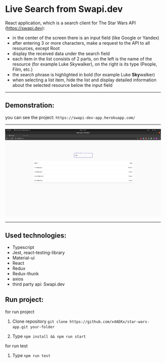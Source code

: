 # Live Search from Swapi.dev

React application, which is a search client for The Star Wars API (https://swapi.dev):

- in the center of the screen there is an input field (like Google or Yandex)
- after entering 3 or more characters, make a request to the API to all resources, except Root
- display the received data under the search field
- each item in the list consists of 2 parts, on the left is the name of the resource (for example Luke Skywalker), on the right is its type (People, Film, etc.)
- the search phrase is highlighted in bold (for example Luke **Sky**walker)
- when selecting a list item, hide the list and display detailed information about the selected resource below the input field

---

## Demonstration:

you can see the project:
`https://swapi-dev-app.herokuapp.com/`

---

![Cone image](https://github.com/x4aekx/star-wars-app/raw/main/src/image/swapi.png)

---

## Used technologies:

- Typescript
- Jest, react-testing-library
- Material-ui
- React
- Redux
- Redux-thunk
- axios
- third party api: Swapi.dev

## Run project:

for run project

1. Clone repository
   `git clone https://github.com/x4AEKx/star-wars-app.git your-folder`

1. Type
   `npm install && npm run start`

for run test

1. Type
   `npm run test`
